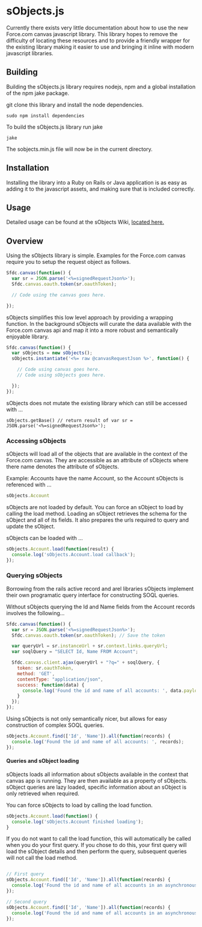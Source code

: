 # sObjects.js

Currently there exists very little documentation about how to use the new Force.com canvas javascript library. This library hopes to remove the difficulty of locating these resources and to provide a friendly wrapper for the existing library making it easier to use and bringing it inline with modern javascript libraries.

## Building

Building the sObjects.js library requires nodejs, npm and a global installation of the npm jake package.

git clone this library and install the node dependencies.

````shell
sudo npm install dependencies
````

To build the sObjects.js library run jake

````shell
jake
````

The sobjects.min.js file will now be in the current directory.


## Installation

Installing the library into a Ruby on Rails or Java application is as easy as adding it to the javascript assets, and making sure that is included correctly.

## Usage

Detailed usage can be found at the sObjects Wiki, [located here.](https://github.com/jgalilee/sObjects.js/wiki)

## Overview

Using the sObjects library is simple. Examples for the Force.com canvas require you to setup the request object as follows.

````js
Sfdc.canvas(function() {
  var sr = JSON.parse('<%=signedRequestJson%>');
  Sfdc.canvas.oauth.token(sr.oauthToken);

  // Code using the canvas goes here.

});
````

sObjects simplifies this low level approach by providing a wrapping function. In the background sObjects will curate the data available with the Force.com canvas api and map it into a more robust and semantically enjoyable library.

````js
Sfdc.canvas(function() {
  var sObjects = new sObjects();
  sObjects.instantiate('<%= raw @canvasRequestJson %>', function() {

    // Code using canvas goes here.
    // Code using sObjects goes here.

  });
});
````

sObjects does not mutate the existing library which can still be accessed with ...

````
sObjects.getBase() // return result of var sr = JSON.parse('<%=signedRequestJson%>');
````

### Accessing sObjects

sObjects will load all of the objects that are available in the context of the Force.com canvas. They are accessible as an attribute of sObjects where there name denotes the attribute of sObjects.

Example: Accounts have the name Account, so the Account sObjects is referenced with …
````js
sObjects.Account
````

sObjects are not loaded by default. You can force an sObject to load by calling the load method. Loading an sObject retrieves the schema for the sObject and all of its fields. It also prepares the urls required to query and update the sObject.

sObjects can be loaded with …
````js
sObjects.Account.load(function(result) {
  console.log('sObjects.Account.load callback');
});
````

### Querying sObjects

Borrowing from the rails active record and arel libraries sObjects implement their own programatic query interface for constructing SOQL queries.

Without sObjects querying the Id and Name fields from the Account records involves the following...

````js
Sfdc.canvas(function() {
  var sr = JSON.parse('<%=signedRequestJson%>');
  Sfdc.canvas.oauth.token(sr.oauthToken); // Save the token

  var queryUrl = sr.instanceUrl + sr.context.links.queryUrl;
  var soqlQuery = "SELECT Id, Name FROM Account";

  Sfdc.canvas.client.ajax(queryUrl + "?q=" + soqlQuery, {
    token: sr.oauthToken,
    method: 'GET',
    contentType: "application/json",
    success: function(data) {
      console.log('Found the id and name of all accounts: ', data.payload.records);
    }
  });
});

````

Using sObjects is not only semantically nicer, but allows for easy construction of complex SOQL queries.

````js
sObjects.Account.find(['Id', 'Name']).all(function(records) {
  console.log('Found the id and name of all accounts: ', records);
});
````

#### Queries and sObject loading

sObjects loads all information about sObjects available in the context that canvas app is running. They are then available as a property of sObjects. sObject queries are lazy loaded, specific information about an sObject is only retrieved when required.

You can force sObjects to load by calling the load function.

````js
sObjects.Account.load(function() {
  console.log('sObjects.Account finished loading');
}
````

If you do not want to call the load function, this will automatically be called when you do your first query.
If you chose to do this, your first query will load the sObject details and then perform the query, subsequent
queries will not call the load method.

````js

// First query
sObjects.Account.find(['Id', 'Name']).all(function(records) {
  console.log('Found the id and name of all accounts in an asynchronous callback after load', records);
});

// Second query
sObjects.Account.find(['Id', 'Name']).all(function(records) {
  console.log('Found the id and name of all accounts in an asynchronous callback ', records);
});

````
